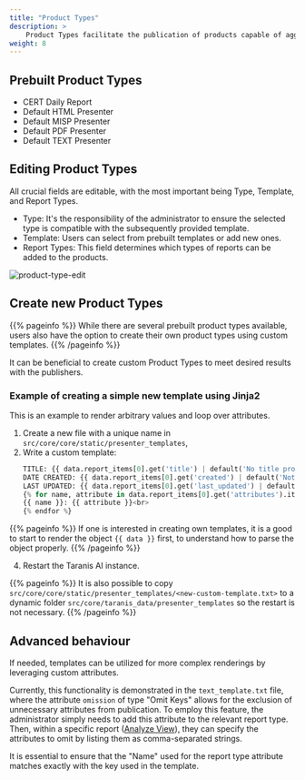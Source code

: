 ```yaml
---
title: "Product Types"
description: >
    Product Types facilitate the publication of products capable of aggregating multiple report items.
weight: 8
---
```


## Prebuilt Product Types
- CERT Daily Report
- Default HTML Presenter
- Default MISP Presenter
- Default PDF Presenter
- Default TEXT Presenter

## Editing Product Types
All crucial fields are editable, with the most important being Type, Template, and Report Types.

- Type: It's the responsibility of the administrator to ensure the selected type is compatible with the subsequently provided template.
- Template: Users can select from prebuilt templates or add new ones.
- Report Types: This field determines which types of reports can be added to the products.

![product-type-edit](/docs/product-type-edit.png)

## Create new Product Types

{{% pageinfo %}}
    While there are several prebuilt product types available, users also have the option to create their own product types using custom templates.
{{% /pageinfo %}}

It can be beneficial to create custom Product Types to meet desired results with the publishers.

### Example of creating a simple new template using Jinja2
This is an example to render arbitrary values and loop over attributes.
1. Create a new file with a unique name in `src/core/core/static/presenter_templates`,
2. Write a custom template:
    ```python
    TITLE: {{ data.report_items[0].get('title') | default('No title provided', true) }}<br>
    DATE CREATED: {{ data.report_items[0].get('created') | default('Not available', true) }}<br>
    LAST UPDATED: {{ data.report_items[0].get('last_updated') | default('Not available', true) }}<br>
    {% for name, attribute in data.report_items[0].get('attributes').items() %}
    {{ name }}: {{ attribute }}<br>
    {% endfor %}
    ```

{{% pageinfo %}}
If one is interested in creating own templates, it is a good to start to render the object `{{ data }}` first, to understand how to parse the object properly.
{{% /pageinfo %}}

4. Restart the Taranis AI instance.

{{% pageinfo %}}
It is also possible to copy `src/core/core/static/presenter_templates/<new-custom-template.txt>` to a dynamic folder `src/core/taranis_data/presenter_templates` so the restart is not necessary.
{{% /pageinfo %}}


## Advanced behaviour
If needed, templates can be utilized for more complex renderings by leveraging custom attributes. 

Currently, this functionality is demonstrated in the `text_template.txt` file, where the attribute `omission` of type "Omit Keys" allows for the exclusion of unnecessary attributes from publication. To employ this feature, the administrator simply needs to add this attribute to the relevant report type. Then, within a specific report ([Analyze View](/docs/analyze)), they can specify the attributes to omit by listing them as comma-separated strings. 

It is essential to ensure that the "Name" used for the report type attribute matches exactly with the key used in the template. 
